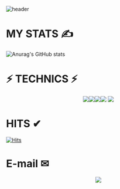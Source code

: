 ![header](https://capsule-render.vercel.app/api?type=Shark&color=auto&height=300&section=header&text=GodDataBase&fontSize=90)

# MY STATS ✍
![Anurag's GitHub stats](https://github-readme-stats.vercel.app/api?username=GodDataBase&show_icons=true&theme=radical)
# ⚡ TECHNICS ⚡
<div align="center"><img src="https://img.shields.io/badge/MySql-fcf87f?style=flat&logo=MySql&logoColor=082745"/><img src="https://img.shields.io/badge/Oracle-f4cccc?style=flat&logo=Oracle&logoColor=e90e0e"/><img src="https://img.shields.io/badge/IntelliJ IDEA-eeeeee?style=flat&logo=IntelliJ IDEA&logoColor=000000"/><img src="https://img.shields.io/badge/Java-e69138?style=flat&logo=Java&logoColor=ededed"/>
<img src="https://img.shields.io/badge/C-16537e?style=flat&logo=C&logoColor=white"/></div>


# HITS ✔
[![Hits](https://hits.seeyoufarm.com/api/count/incr/badge.svg?url=https%3A%2F%2Fgithub.com%2FGodDataBase&count_bg=%2379C83D&title_bg=%23D9FF6C&icon=&icon_color=%23E7E7E7&title=hits&edge_flat=false)](https://hits.seeyoufarm.com)

# E-mail ✉
<div align="center"><img src="https://img.shields.io/badge/Gmail-ffffff?style=flat&logo=Gmail&logoColor=ff1100"/></div>

